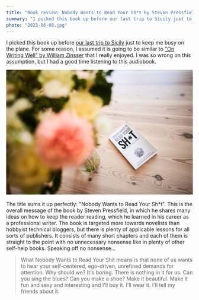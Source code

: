```yaml
---
title: "Book review: Nobody Wants to Read Your Sh*t by Steven Pressfield"
summary: "I picked this book up before our last trip to Sicily just to keep me busy on the plane. For some reason, I assumed it is going to be similar to \"On Writing Well\" by William Zinsser that I really enjoyed. I was so wrong on this assumption, but I had a good time listening to this audiobook."
photo: "2023-06-08.jpg"
---
```


I picked this book up before [our last trip to Sicily](/sicily-2023/) just to keep me busy on the plane. For some reason, I assumed it is going to be similar to ["On Writing Well" by William Zinsser](/book-review-on-writing-well-by-william-zinsser/) that I really enjoyed. I was so wrong on this assumption, but I had a good time listening to this audiobook.

![Book "Nobody Wants to Read Your Sh*t" by Steven Pressfield on a table next to a vase with summer flowers](2023-06-08-1.jpg)

The title sums it up perfectly: "Nobody Wants to Read Your Sh*t". This is the overall message of the book by Steven Pressfield, in which he shares many ideas on how to keep the reader reading, which he learned in his career as a professional writer. The book is targeted more towards novelists than hobbyist technical bloggers, but there is plenty of applicable lessons for all sorts of publishers. It consists of many short chapters and each of them is straight to the point with no unnecessary nonsense like in plenty of other self-help books. Speaking off no nonsense…

> What Nobody Wants to Read Your Shit means is that none of us wants to hear your self-centered, ego-driven, unrefined demands for attention. Why should we? It's boring. There is nothing in it for us.  Can you sing the blues? Can you make a shoe? Make it beautiful. Make it fun and sexy and interesting and I'll buy it. I'll wear it. I'll tell my friends about it.
